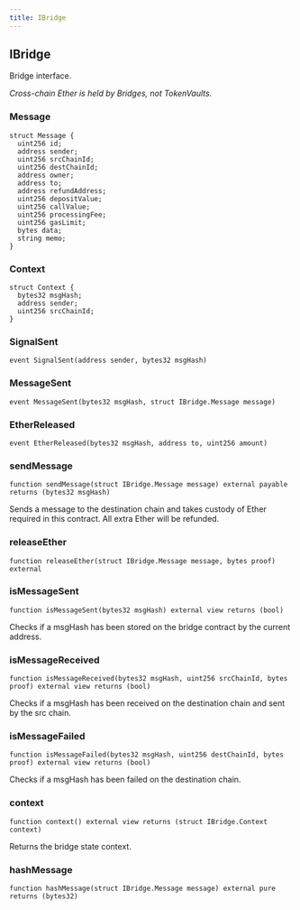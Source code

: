 ```yaml
---
title: IBridge
---
```


## IBridge

Bridge interface.

_Cross-chain Ether is held by Bridges, not TokenVaults._

### Message

```solidity
struct Message {
  uint256 id;
  address sender;
  uint256 srcChainId;
  uint256 destChainId;
  address owner;
  address to;
  address refundAddress;
  uint256 depositValue;
  uint256 callValue;
  uint256 processingFee;
  uint256 gasLimit;
  bytes data;
  string memo;
}
```

### Context

```solidity
struct Context {
  bytes32 msgHash;
  address sender;
  uint256 srcChainId;
}
```

### SignalSent

```solidity
event SignalSent(address sender, bytes32 msgHash)
```

### MessageSent

```solidity
event MessageSent(bytes32 msgHash, struct IBridge.Message message)
```

### EtherReleased

```solidity
event EtherReleased(bytes32 msgHash, address to, uint256 amount)
```

### sendMessage

```solidity
function sendMessage(struct IBridge.Message message) external payable returns (bytes32 msgHash)
```

Sends a message to the destination chain and takes custody
of Ether required in this contract. All extra Ether will be refunded.

### releaseEther

```solidity
function releaseEther(struct IBridge.Message message, bytes proof) external
```

### isMessageSent

```solidity
function isMessageSent(bytes32 msgHash) external view returns (bool)
```

Checks if a msgHash has been stored on the bridge contract by the
current address.

### isMessageReceived

```solidity
function isMessageReceived(bytes32 msgHash, uint256 srcChainId, bytes proof) external view returns (bool)
```

Checks if a msgHash has been received on the destination chain and
sent by the src chain.

### isMessageFailed

```solidity
function isMessageFailed(bytes32 msgHash, uint256 destChainId, bytes proof) external view returns (bool)
```

Checks if a msgHash has been failed on the destination chain.

### context

```solidity
function context() external view returns (struct IBridge.Context context)
```

Returns the bridge state context.

### hashMessage

```solidity
function hashMessage(struct IBridge.Message message) external pure returns (bytes32)
```
